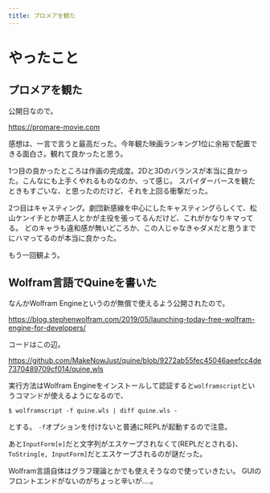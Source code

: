 ```yaml
---
title: プロメアを観た
---
```


# やったこと

## プロメアを観た

公開日なので。

https://promare-movie.com

感想は、一言で言うと最高だった。今年観た映画ランキング1位に余裕で配置できる面白さ。観れて良かったと思う。

1つ目の良かったところは作画の完成度。2Dと3Dのバランスが本当に良かった。こんなにも上手くやれるものなのか、って感じ。
スパイダーバースを観たときもすごいな、と思ったのだけど、それを上回る衝撃だった。

2つ目はキャスティング。劇団新感線を中心にしたキャスティングらしくて、松山ケンイチとか堺正人とかが主役を張ってるんだけど、これがかなりキマってる。
どのキャラも違和感が無いどころか、この人じゃなきゃダメだと思うまでにハマってるのが本当に良かった。

もう一回観よう。

## Wolfram言語でQuineを書いた

なんかWolfram Engineというのが無償で使えるよう公開されたので。

https://blog.stephenwolfram.com/2019/05/launching-today-free-wolfram-engine-for-developers/

コードはこの辺。

https://github.com/MakeNowJust/quine/blob/9272ab55fec45046aeefcc4de7370489709cf014/quine.wls

実行方法はWolfram Engineをインストールして認証すると`wolframscript`というコマンドが使えるようになるので、

```console
$ wolframscript -f quine.wls | diff quine.wls -
```

とする。
`-f`オプションを付けないと普通にREPLが起動するので注意。

あと`InputForm[e]`だと文字列がエスケープされなくて(REPLだとされる)、`ToString[e, InputForm]`だとエスケープされるのが謎だった。

Wolfram言語自体はグラフ理論とかでも使えそうなので使っていきたい。
GUIのフロントエンドがないのがちょっと辛いが‥‥。

